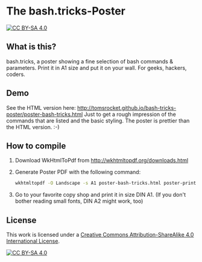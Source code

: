 # The bash.tricks-Poster

[![CC BY-SA 4.0][cc-by-sa-shield]][cc-by-sa]

## What is this?

bash.tricks, a poster showing a fine selection of bash commands & parameters. 
Print it in A1 size and put it on your wall. 
For geeks, hackers, coders.

## Demo

See the HTML version here: http://tomsrocket.github.io/bash-tricks-poster/poster-bash-tricks.html
Just to get a rough impression of the commands that are listed and the basic styling. The poster is prettier than the HTML version. :-) 

## How to compile

1. Download WkHtmlToPdf from http://wkhtmltopdf.org/downloads.html

2. Generate Poster PDF with the following command:
	```bash
	wkhtmltopdf -O Landscape -s A1 poster-bash-tricks.html poster-printable.pdf
	``` 
3. Go to your favorite copy shop and print it in size DIN A1. (If you don't bother reading small fonts, DIN A2 might work, too)

## License

This work is licensed under a
[Creative Commons Attribution-ShareAlike 4.0 International License][cc-by-sa].

[![CC BY-SA 4.0][cc-by-sa-image]][cc-by-sa]

[cc-by-sa]: http://creativecommons.org/licenses/by-sa/4.0/
[cc-by-sa-image]: https://licensebuttons.net/l/by-sa/4.0/88x31.png
[cc-by-sa-shield]: https://img.shields.io/badge/License-CC%20BY--SA%204.0-lightgrey.svg

